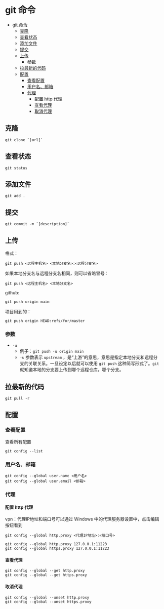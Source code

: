 # git 命令

- [git 命令](#git-命令)
  - [克隆](#克隆)
  - [查看状态](#查看状态)
  - [添加文件](#添加文件)
  - [提交](#提交)
  - [上传](#上传)
    - [参数](#参数)
  - [拉最新的代码](#拉最新的代码)
  - [配置](#配置)
    - [查看配置](#查看配置)
    - [用户名、邮箱](#用户名邮箱)
    - [代理](#代理)
      - [配置 http 代理](#配置-http-代理)
      - [查看代理](#查看代理)
      - [取消代理](#取消代理)

## 克隆

```shell
git clone `[url]`
```

## 查看状态

```shell
git status
```

## 添加文件

```shell
git add .
```

## 提交

```shell
git commit -m `[description]`
```

## 上传

格式：

```shell
git push <远程主机名> <本地分支名>:<远程分支名>
```

如果本地分支名与远程分支名相同，则可以省略冒号：  

```shell
git push <远程主机名> <本地分支名>
```

github:

```shell
git push origin main
```

项目用到的：

```shell
git push origin HEAD:refs/for/master
```

### 参数

- `-u`
  - 例子：`git push -u origin main`
  - `-u` 参数表示 `upstream` ，是“上游”的意思，意思是指定本地分支和远程分支的关联关系。一旦设定以后就可以使用 `git push` 这种简写形式了。`git` 就知道本地的分支要上传到哪个远程仓库，哪个分支。

## 拉最新的代码

```shell
git pull -r
```

## 配置

### 查看配置

查看所有配置

```shell
git config --list
```

### 用户名、邮箱

```shell
git config --global user.name <用户名>
git config --global user.email <邮箱>
```

### 代理

#### 配置 http 代理

vpn：代理IP地址和端口号可以通过 Windows 中的代理服务器设置中，点击编辑按钮看到

```shell
git config --global http.proxy <代理IP地址>:<端口号>

git config --global http.proxy 127.0.0.1:11223
git config --global https.proxy 127.0.0.1:11223
```

#### 查看代理

```shell
git config --global --get http.proxy
git config --global --get https.proxy
```

#### 取消代理

```shell
git config --global --unset http.proxy
git config --global --unset https.proxy
```
